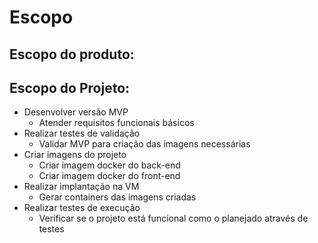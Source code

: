 # Escopo #

## Escopo do produto:

## Escopo do Projeto:

* Desenvolver versão MVP
    * Atender requisitos funcionais básicos
* Realizar testes de validação
    * Validar MVP para criação das imagens necessárias
* Criar imagens do projeto
    * Criar imagem docker do back-end
    * Criar imagem docker do front-end
* Realizar implantação na VM
    * Gerar containers das imagens criadas
* Realizar testes de execução
    * Verificar se o projeto está funcional como o planejado através de testes

